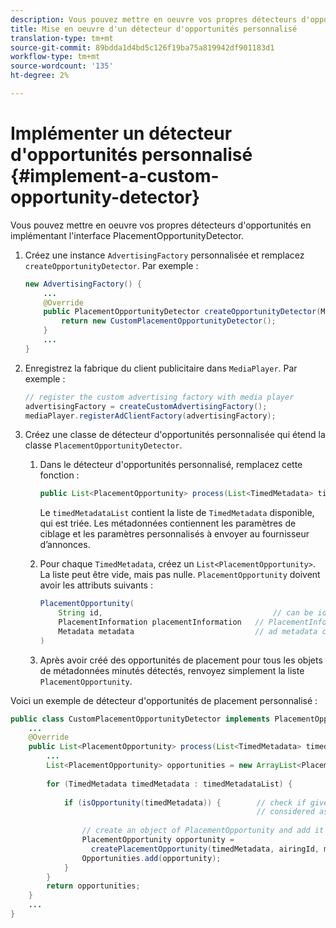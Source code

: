 ```yaml
---
description: Vous pouvez mettre en oeuvre vos propres détecteurs d'opportunités en implémentant l'interface PlacementOpportunityDetector.
title: Mise en oeuvre d'un détecteur d'opportunités personnalisé
translation-type: tm+mt
source-git-commit: 89bdda1d4bd5c126f19ba75a819942df901183d1
workflow-type: tm+mt
source-wordcount: '135'
ht-degree: 2%

---
```



# Implémenter un détecteur d&#39;opportunités personnalisé {#implement-a-custom-opportunity-detector}

Vous pouvez mettre en oeuvre vos propres détecteurs d&#39;opportunités en implémentant l&#39;interface PlacementOpportunityDetector.

1. Créez une instance `AdvertisingFactory` personnalisée et remplacez `createOpportunityDetector`. Par exemple :

   ```java
   new AdvertisingFactory() { 
       ... 
       @Override 
       public PlacementOpportunityDetector createOpportunityDetector(MediaPlayerItem item) { 
           return new CustomPlacementOpportunityDetector(); 
       } 
       ... 
   }
   ```

1. Enregistrez la fabrique du client publicitaire dans `MediaPlayer`. Par exemple :

   ```java
   // register the custom advertising factory with media player 
   advertisingFactory = createCustomAdvertisingFactory(); 
   mediaPlayer.registerAdClientFactory(advertisingFactory);
   ```

1. Créez une classe de détecteur d&#39;opportunités personnalisée qui étend la classe `PlacementOpportunityDetector`.
   1. Dans le détecteur d&#39;opportunités personnalisé, remplacez cette fonction :

      ```java
      public List<PlacementOpportunity> process(List<TimedMetadata> timedMetadataList, Metadata metadata)
      ```

      Le `timedMetadataList` contient la liste de `TimedMetadata` disponible, qui est triée. Les métadonnées contiennent les paramètres de ciblage et les paramètres personnalisés à envoyer au fournisseur d’annonces.

   1. Pour chaque `TimedMetadata`, créez un `List<PlacementOpportunity>`. La liste peut être vide, mais pas nulle. `PlacementOpportunity` doivent avoir les attributs suivants :

      ```java
      PlacementOpportunity( 
          String id,                                      // can be id from timedMetadata 
          PlacementInformation placementInformation   // PlacementInformation object containing Type, time, duration 
          Metadata metadata                           // ad metadata containing targeting params sent to the ad provider 
      )
      ```

   1. Après avoir créé des opportunités de placement pour tous les objets de métadonnées minutés détectés, renvoyez simplement la liste `PlacementOpportunity`.

Voici un exemple de détecteur d&#39;opportunités de placement personnalisé :

```java
public class CustomPlacementOpportunityDetector implements PlacementOpportunityDetector { 
    ... 
    @Override 
    public List<PlacementOpportunity> process(List<TimedMetadata> timedMetadataList, Metadata metadata) { 
        ... 
        List<PlacementOpportunity> opportunities = new ArrayList<PlacementOpportunity>(); 
 
        for (TimedMetadata timedMetadata : timedMetadataList) { 
 
            if (isOpportunity(timedMetadata)) {        // check if given timedMetadata should be  
                                                       // considered as an opportunity 
 
                // create an object of PlacementOpportunity and add it to the opportunities list 
                PlacementOpportunity opportunity =  
                  createPlacementOpportunity(timedMetadata, airingId, metadata); 
                Opportunities.add(opportunity); 
            } 
        } 
        return opportunities; 
    }    
    ... 
} 
```

